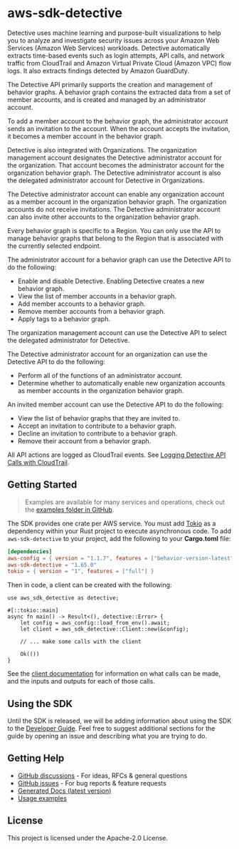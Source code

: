 # aws-sdk-detective

Detective uses machine learning and purpose-built visualizations to help you to analyze and investigate security issues across your Amazon Web Services (Amazon Web Services) workloads. Detective automatically extracts time-based events such as login attempts, API calls, and network traffic from CloudTrail and Amazon Virtual Private Cloud (Amazon VPC) flow logs. It also extracts findings detected by Amazon GuardDuty.

The Detective API primarily supports the creation and management of behavior graphs. A behavior graph contains the extracted data from a set of member accounts, and is created and managed by an administrator account.

To add a member account to the behavior graph, the administrator account sends an invitation to the account. When the account accepts the invitation, it becomes a member account in the behavior graph.

Detective is also integrated with Organizations. The organization management account designates the Detective administrator account for the organization. That account becomes the administrator account for the organization behavior graph. The Detective administrator account is also the delegated administrator account for Detective in Organizations.

The Detective administrator account can enable any organization account as a member account in the organization behavior graph. The organization accounts do not receive invitations. The Detective administrator account can also invite other accounts to the organization behavior graph.

Every behavior graph is specific to a Region. You can only use the API to manage behavior graphs that belong to the Region that is associated with the currently selected endpoint.

The administrator account for a behavior graph can use the Detective API to do the following:
  - Enable and disable Detective. Enabling Detective creates a new behavior graph.
  - View the list of member accounts in a behavior graph.
  - Add member accounts to a behavior graph.
  - Remove member accounts from a behavior graph.
  - Apply tags to a behavior graph.

The organization management account can use the Detective API to select the delegated administrator for Detective.

The Detective administrator account for an organization can use the Detective API to do the following:
  - Perform all of the functions of an administrator account.
  - Determine whether to automatically enable new organization accounts as member accounts in the organization behavior graph.

An invited member account can use the Detective API to do the following:
  - View the list of behavior graphs that they are invited to.
  - Accept an invitation to contribute to a behavior graph.
  - Decline an invitation to contribute to a behavior graph.
  - Remove their account from a behavior graph.

All API actions are logged as CloudTrail events. See [Logging Detective API Calls with CloudTrail](https://docs.aws.amazon.com/detective/latest/userguide/logging-using-cloudtrail.html).

## Getting Started

> Examples are available for many services and operations, check out the
> [examples folder in GitHub](https://github.com/awslabs/aws-sdk-rust/tree/main/examples).

The SDK provides one crate per AWS service. You must add [Tokio](https://crates.io/crates/tokio)
as a dependency within your Rust project to execute asynchronous code. To add `aws-sdk-detective` to
your project, add the following to your **Cargo.toml** file:

```toml
[dependencies]
aws-config = { version = "1.1.7", features = ["behavior-version-latest"] }
aws-sdk-detective = "1.65.0"
tokio = { version = "1", features = ["full"] }
```

Then in code, a client can be created with the following:

```rust,no_run
use aws_sdk_detective as detective;

#[::tokio::main]
async fn main() -> Result<(), detective::Error> {
    let config = aws_config::load_from_env().await;
    let client = aws_sdk_detective::Client::new(&config);

    // ... make some calls with the client

    Ok(())
}
```

See the [client documentation](https://docs.rs/aws-sdk-detective/latest/aws_sdk_detective/client/struct.Client.html)
for information on what calls can be made, and the inputs and outputs for each of those calls.

## Using the SDK

Until the SDK is released, we will be adding information about using the SDK to the
[Developer Guide](https://docs.aws.amazon.com/sdk-for-rust/latest/dg/welcome.html). Feel free to suggest
additional sections for the guide by opening an issue and describing what you are trying to do.

## Getting Help

* [GitHub discussions](https://github.com/awslabs/aws-sdk-rust/discussions) - For ideas, RFCs & general questions
* [GitHub issues](https://github.com/awslabs/aws-sdk-rust/issues/new/choose) - For bug reports & feature requests
* [Generated Docs (latest version)](https://awslabs.github.io/aws-sdk-rust/)
* [Usage examples](https://github.com/awslabs/aws-sdk-rust/tree/main/examples)

## License

This project is licensed under the Apache-2.0 License.

